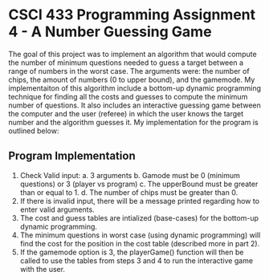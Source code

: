 # CSCI 433 Programming Assignment 4 - A Number Guessing Game

The goal of this project was to implement an algorithm that would compute the number of minimum
questions needed to guess a target between a range of numbers in the worst case. The arguments were: the
number of chips, the amount of numbers (0 to upper bound), and the gamemode. My implementaiton of
this algorithm include a bottom-up dynamic programming technique for finding all the costs and guesses
to compute the minimum number of questions. It also includes an interactive guessing game between the
computer and the user (referee) in which the user knows the target number and the algorithm guesses it.
My implementation for the program is outlined below:


## Program Implementation
1. Check Valid input:
  a. 3 arguments
  b. Gamode must be 0 (minimum questions) or 3 (player vs program)
  c. The upperBound must be greater than or equal to 1.
  d. The number of chips must be greater than 0.
2. If there is invalid input, there will be a message printed regarding how to enter valid arguments.
3. The cost and guess tables are intialized (base-cases) for the bottom-up dynamic programming.
4. The minimum questions in worst case (using dynamic programming) will find the cost for the
position in the cost table (described more in part 2).
5. If the gamemode option is 3, the playerGame() function will then be called to use the tables from
steps 3 and 4 to run the interactive game with the user.

